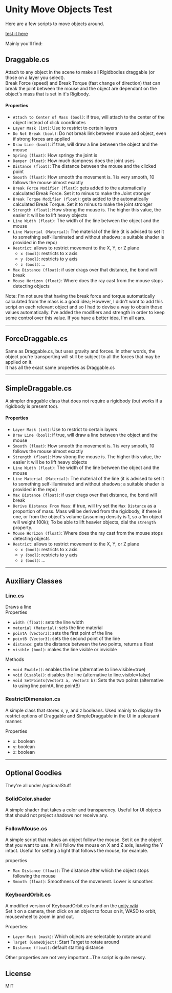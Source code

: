 # Unity Move Objects Test

Here are a few scripts to move objects around.

[test it here](http://xananax.github.io/unity-manipulateObjectsTest)

Mainly you'll find:

## Draggable.cs

Attach to any object in the scene to make all Rigidbodies draggable (or those on a layer you select).  
Break Force (speed) and Break Torque (fast change of direction) that can break the joint between the mouse and the object are dependant on the object's mass that is set in it's Rigibody.

#### Properties

- `Attach to Center of Mass (bool)`: if true, will attach to the center of the object instead of click coordinates
- `Layer Mask (int)`: Use to restrict to certain layers
- `Do Not Break (bool)`: Do not break link between mouse and object, even if strong forces are applied
- `Draw Line (bool)`: if true, will draw a line between the object and the mouse
- `Spring (float)`: How springy the joint is
- `Damper (float)`: How much dampness does the joint uses
- `Distance (float)`: The distance between the mouse and the clicked point
- `Smooth (float)`: How smooth the movement is. 1 is very smooth, 10 follows the mouse almost exactly
- `Break Force Modifier (float)`: gets added to the automatically calculated Break Force. Set it to minus to make the Joint stronger
- `Break Torque Modifier (float)`: gets added to the automatically calculated Break Torque. Set it to minus to make the joint stronger
- `Strength (float)`: How strong the mouse is. The higher this value, the easier it will be to lift heavy objects
- `Line Width (float)`: The width of the line between the object and the mouse
- `Line Material (Material)`: The material of the line (it is advised to set it to something self-illuminated and without shadows; a suitable shader is provided in the repo)
- `Restrict`: allows to restrict movement to the X, Y, or Z plane
	- `x (bool)`: restricts to x axis
	- `y (bool)`: restricts to y axis
	- `z (bool)`: ...
- `Max Distance (float)`: if user drags over that distance, the bond will break
- `Mouse Horizon (float)`: Where does the ray cast from the mouse stops detecting objects

Note: I'm not sure that having the break force and torque automatically calculated from the mass is a good idea; However, I didn't want to add this script on each relevant object and so I had to devise a way to obtain those values automatically. I've added the modifiers and strength in order to keep some control over this value. If you have a better idea, I'm all ears.

-----
## ForceDraggable.cs

Same as Draggable.cs, but uses gravity and forces. In other words, the object you're transporting will still be subject to all the forces that may be applied on it.  
It has all the exact same properties as Draggable.cs


-----
## SimpleDraggable.cs

A simpler draggable class that does not require a rigidbody (but works if a rigidbody is present too).

#### Properties

- `Layer Mask (int)`: Use to restrict to certain layers
- `Draw Line (bool)`: if true, will draw a line between the object and the mouse
- `Smooth (float)`: How smooth the movement is. 1 is very smooth, 10 follows the mouse almost exactly
- `Strength (float)`: How strong the mouse is. The higher this value, the easier it will be to lift heavy objects
- `Line Width (float)`: The width of the line between the object and the mouse
- `Line Material (Material)`: The material of the line (it is advised to set it to something self-illuminated and without shadows; a suitable shader is provided in the repo)
- `Max Distance (float)`: if user drags over that distance, the bond will break
- `Derive Distance From Mass`: if true, will try set the `Max Distance` as a proportion of mass. Mass will be derived from the rigidbody, if there is one, or from the object's volume (assuming density is 1, so a 1m object will weight 100k); To be able to lift heavier objects, dial the `strength` property.
- `Mouse Horizon (float)`: Where does the ray cast from the mouse stops detecting objects
- `Restrict`: allows to restrict movement to the X, Y, or Z plane
	- `x (bool)`: restricts to x axis
	- `y (bool)`: restricts to y axis
	- `z (bool)`: ...

-----
## Auxiliary Classes

### Line.cs
Draws a line  
Properties

- `width (float)`: sets the line width
- `material (Material)`: sets the line material
- `pointA (Vector3)`: sets the first point of the line
- `pointB (Vector3)`: sets the second point of the line
- `distance`: gets the distance between the two points, returns a float
- `visible (bool)`: makes the line visible or invisible

Methods

- `void Enable()`: enables the line (alternative to line.visible=true)
- `void Disable()`: disables the line (alternative to line.visible=false)
- `void SetPoints(Vector3 a, Vector3 b)`: Sets the two points (alternative to using line.pointA, line.pointB)

### RestrictDimension.cs

A simple class that stores x, y, and z booleans. Used mainly to display the restrict options of Draggable and SimpleDraggable in the UI in a pleasant manner.

Properties

- `x`: boolean
- `y`: boolean
- `z`: boolean

-----
## Optional Goodies
They're all under /optionalStuff
### SolidColor.shader
A simple shader that takes a color and transparency. Useful for UI objects that should not project shadows nor receive any.

### FollowMouse.cs
A simple script that makes an object follow the mouse. Set it on the object that you want to use. It will follow the mouse on X and Z axis, leaving the Y intact. Useful for setting a light that follows the mouse, for example.

properties

- `Max Distance (float)`: The distance after which the object stops following the mouse
- `Smooth (float)`: Smoothness of the movement. Lower is smoother.

### KeyboardOrbit.cs
A modified version of KeyboardOrbit.cs found on the [unity wiki](http://wiki.unity3d.com/index.php/Scripts/Controllers)  
Set it on a camera, then click on an object to focus on it, WASD to orbit, mousewheel to zoom in and out.

Properties:

- `Layer Mask (mask)`: Which objects are selectable to rotate around
- `Target (GameObject)`: Start Target to rotate around
- `Distance (float)`: default starting distance

Other properties are not very important...The script is quite messy.

## License

MIT